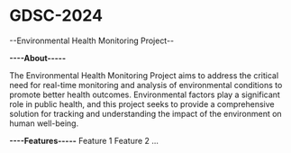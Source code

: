 # GDSC-2024

--Environmental Health Monitoring Project--

**----About-----**

   The Environmental Health Monitoring Project aims to address the critical need for real-time monitoring and analysis of environmental conditions to promote better health outcomes. Environmental factors play a significant role in public health, and this project seeks to provide a comprehensive solution for tracking and understanding the impact of the environment on human well-being.

**----Features-----**
Feature 1
Feature 2
...
